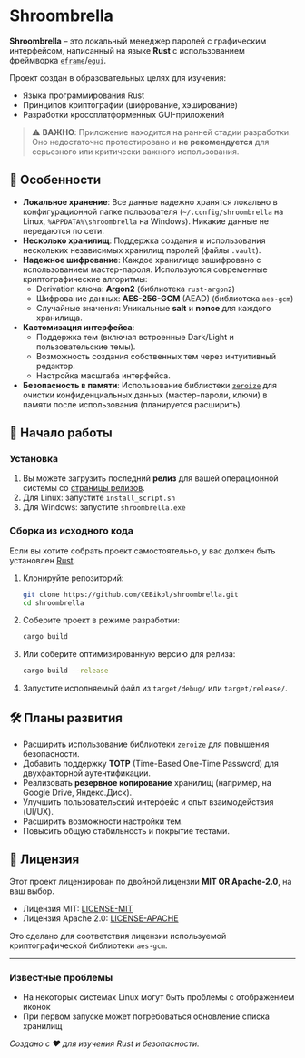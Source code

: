 # Shroombrella

<p align="center">
  <!-- <img src="https://raw.githubusercontent.com/ваш_логин/shroombrella/main/assets/icon.png" alt="Shroombrella Logo" width="150"/> -->
  <!-- Если у вас появится логотип, раскомментируйте строку выше и поместите файл в репозиторий -->
</p>

**Shroombrella** – это локальный менеджер паролей с графическим интерфейсом, написанный на языке **Rust** с использованием фреймворка [`eframe`](https://github.com/emilk/egui/tree/master/crates/eframe)/[`egui`](https://github.com/emilk/egui).

Проект создан в образовательных целях для изучения:
*   Языка программирования Rust
*   Принципов криптографии (шифрование, хэширование)
*   Разработки кроссплатформенных GUI-приложений

> ⚠️ **ВАЖНО**: Приложение находится на ранней стадии разработки. Оно недостаточно протестировано и **не рекомендуется** для серьезного или критически важного использования.

## 🌟 Особенности

*   **Локальное хранение**: Все данные надежно хранятся локально в конфигурационной папке пользователя (`~/.config/shroombrella` на Linux, `%APPDATA%\shroombrella` на Windows). Никакие данные не передаются по сети.
*   **Несколько хранилищ**: Поддержка создания и использования нескольких независимых хранилищ паролей (файлы `.vault`).
*   **Надежное шифрование**: Каждое хранилище зашифровано с использованием мастер-пароля. Используются современные криптографические алгоритмы:
    *   Derivation ключа: **Argon2** (библиотека `rust-argon2`)
    *   Шифрование данных: **AES-256-GCM** (AEAD) (библиотека `aes-gcm`)
    *   Случайные значения: Уникальные **salt** и **nonce** для каждого хранилища.
*   **Кастомизация интерфейса**:
    *   Поддержка тем (включая встроенные Dark/Light и пользовательские темы).
    *   Возможность создания собственных тем через интуитивный редактор.
    *   Настройка масштаба интерфейса.
*   **Безопасность в памяти**: Использование библиотеки [`zeroize`](https://crates.io/crates/zeroize) для очистки конфиденциальных данных (мастер-пароли, ключи) в памяти после использования (планируется расширить).

## 🚀 Начало работы

### Установка

1. Вы можете загрузить последний **релиз** для вашей операционной системы со [страницы релизов](https://github.com/CEBikol/shroombrella/releases).
2. Для Linux: запустите `install_script.sh`
3. Для Windows: запустите `shroombrella.exe`

### Сборка из исходного кода

Если вы хотите собрать проект самостоятельно, у вас должен быть установлен [Rust](https://www.rust-lang.org/tools/install).

1.  Клонируйте репозиторий:
    ```bash
    git clone https://github.com/CEBikol/shroombrella.git
    cd shroombrella
    ```
2.  Соберите проект в режиме разработки:
    ```bash
    cargo build
    ```
3.  Или соберите оптимизированную версию для релиза:
    ```bash
    cargo build --release
    ```
4.  Запустите исполняемый файл из `target/debug/` или `target/release/`.

## 🛠️ Планы развития

*   Расширить использование библиотеки `zeroize` для повышения безопасности.
*   Добавить поддержку **TOTP** (Time-Based One-Time Password) для двухфакторной аутентификации.
*   Реализовать **резервное копирование** хранилищ (например, на Google Drive, Яндекс.Диск).
*   Улучшить пользовательский интерфейс и опыт взаимодействия (UI/UX).
*   Расширить возможности настройки тем.
*   Повысить общую стабильность и покрытие тестами.

## 📜 Лицензия

Этот проект лицензирован по двойной лицензии **MIT OR Apache-2.0**, на ваш выбор.

*   Лицензия MIT: [LICENSE-MIT](LICENSE-MIT)
*   Лицензия Apache 2.0: [LICENSE-APACHE](LICENSE-APACHE)

Это сделано для соответствия лицензии используемой криптографической библиотеки `aes-gcm`.

---

### Известные проблемы
- На некоторых системах Linux могут быть проблемы с отображением иконок
- При первом запуске может потребоваться обновление списка хранилищ

*Создано с ❤️ для изучения Rust и безопасности.*
